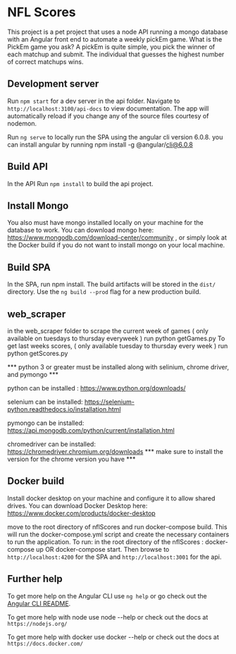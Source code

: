 # NFL Scores

This project is a pet project that uses a node API running a mongo database with an Angular front end to automate a weekly pickEm game.  What is the PickEm game you ask? A pickEm is quite simple, you pick the winner of each matchup and submit.  The individual that guesses the highest number of correct matchups wins. 

## Development server

Run `npm start` for a dev server in the api folder. Navigate to `http://localhost:3100/api-docs` to view documentation. The app will automatically reload if you change any of the source files courtesy of nodemon.

Run `ng serve` to locally run the SPA using the angular cli version 6.0.8. you can install angular by running npm install -g @angular/cli@6.0.8 

## Build API

In the API Run `npm install` to build the api project. 

## Install Mongo 
You also must have mongo installed locally on your machine for the database to work.  You can download mongo here: https://www.mongodb.com/download-center/community , or simply look at the Docker build if you do not want to install mongo on your local machine.

## Build SPA 
In the SPA, run npm install. The build artifacts will be stored in the `dist/` directory. Use the `ng build --prod` flag for a new production build. 

## web_scraper
in the web_scraper folder to scrape the current week of games ( only available on tuesdays to thursday everyweek ) run python getGames.py
To get last weeks scores, ( only available tuesday to thursday every week ) run python getScores.py

*** python 3 or greater must be installed along with selinium, chrome driver, and pymongo ***

python can be installed : https://www.python.org/downloads/

selenium can be installed: https://selenium-python.readthedocs.io/installation.html

pymongo can be installed: https://api.mongodb.com/python/current/installation.html

chromedriver can be installed: https://chromedriver.chromium.org/downloads *** make sure to install the version for the chrome version you have ***



## Docker build 
Install docker desktop on your machine and configure it to allow shared drives. You can download Docker Desktop here: https://www.docker.com/products/docker-desktop

move to the root directory of nflScores and run docker-compose build. This will run the docker-compose.yml script and create the necessary containers to run the application. 
To run: in the root directory of the nflScores : docker-compose up OR docker-compose start.  Then browse to `http://localhost:4200` for the SPA and `http://localhost:3001` for the api.

## Further help

To get more help on the Angular CLI use `ng help` or go check out the [Angular CLI README](https://github.com/angular/angular-cli/blob/master/README.md).

To get more help with node use node --help or check out the docs at `https://nodejs.org/`

To get more help with docker use docker --help or check out the docs at `https://docs.docker.com/`


